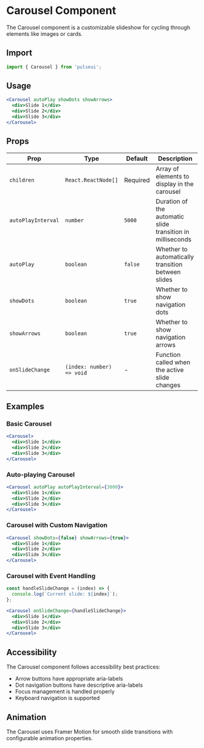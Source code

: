 # Carousel Component

The Carousel component is a customizable slideshow for cycling through elements like images or cards.

## Import

```jsx
import { Carousel } from 'pulseui';
```

## Usage

```jsx
<Carousel autoPlay showDots showArrows>
  <div>Slide 1</div>
  <div>Slide 2</div>
  <div>Slide 3</div>
</Carousel>
```

## Props

| Prop | Type | Default | Description |
|------|------|---------|-------------|
| `children` | `React.ReactNode[]` | Required | Array of elements to display in the carousel |
| `autoPlayInterval` | `number` | `5000` | Duration of the automatic slide transition in milliseconds |
| `autoPlay` | `boolean` | `false` | Whether to automatically transition between slides |
| `showDots` | `boolean` | `true` | Whether to show navigation dots |
| `showArrows` | `boolean` | `true` | Whether to show navigation arrows |
| `onSlideChange` | `(index: number) => void` | - | Function called when the active slide changes |

## Examples

### Basic Carousel

```jsx
<Carousel>
  <div>Slide 1</div>
  <div>Slide 2</div>
  <div>Slide 3</div>
</Carousel>
```

### Auto-playing Carousel

```jsx
<Carousel autoPlay autoPlayInterval={3000}>
  <div>Slide 1</div>
  <div>Slide 2</div>
  <div>Slide 3</div>
</Carousel>
```

### Carousel with Custom Navigation

```jsx
<Carousel showDots={false} showArrows={true}>
  <div>Slide 1</div>
  <div>Slide 2</div>
  <div>Slide 3</div>
</Carousel>
```

### Carousel with Event Handling

```jsx
const handleSlideChange = (index) => {
  console.log(`Current slide: ${index}`);
};

<Carousel onSlideChange={handleSlideChange}>
  <div>Slide 1</div>
  <div>Slide 2</div>
  <div>Slide 3</div>
</Carousel>
```

## Accessibility

The Carousel component follows accessibility best practices:

- Arrow buttons have appropriate aria-labels
- Dot navigation buttons have descriptive aria-labels
- Focus management is handled properly
- Keyboard navigation is supported

## Animation

The Carousel uses Framer Motion for smooth slide transitions with configurable animation properties.
